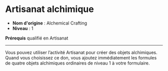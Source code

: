 # Artisanat alchimique

 * **Nom d'origine** : Alchemical Crafting
 * **Niveau** : 1


<p><strong>Prérequis</strong> qualifié en Artisanat</p>
<hr>
<p>Vous pouvez utiliser l’activité Artisanat pour créer des objets alchimiques. Quand vous choisissez ce don, vous ajoutez immédiatement les formules de quatre objets alchimiques ordinaires de niveau 1 à votre formulaire.</p>